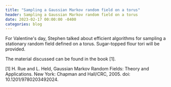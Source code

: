 ```yaml
---
title: "Sampling a Gaussian Markov random field on a torus"
header: Sampling a Gaussian Markov random field on a torus
date: 2023-02-17 00:00:00 -0400
categories: blog
---
```


For Valentine's day, Stephen talked about efficient
algorithms for sampling a stationary random field defined
on a torus. Sugar-topped flour tori will be provided.

The material discussed can be found in the book [1].

[1] H. Rue and L. Held, Gaussian Markov Random Fields: Theory and Applications.
New York: Chapman and Hall/CRC, 2005. doi: 10.1201/9780203492024.
